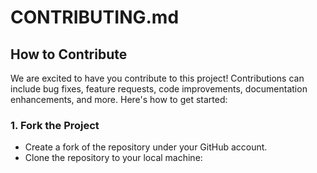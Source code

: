 # CONTRIBUTING.md

## How to Contribute
We are excited to have you contribute to this project! Contributions can include bug fixes, feature requests, code improvements, documentation enhancements, and more. Here's how to get started:

### 1. Fork the Project
- Create a fork of the repository under your GitHub account.
- Clone the repository to your local machine:

